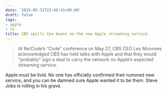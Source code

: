 ```yaml
---
date: '2015-05-31T23:49:41+00:00'
draft: false
tags:
- apple
- tv
title: CBS spills the beans on the new Apple streaming service
---
```


>At Re/Code’s “Code” conference on May 27, CBS CEO Les Moonves acknowledged CBS has held talks with Apple and that they would “probably” sign a deal to carry the network on Apple’s expected streaming service.

Apple must be livid. No one has officially confirmed their rumored new service, and you can be damned sure Apple wanted it to be them. Steve Jobs is rolling in his grave.
